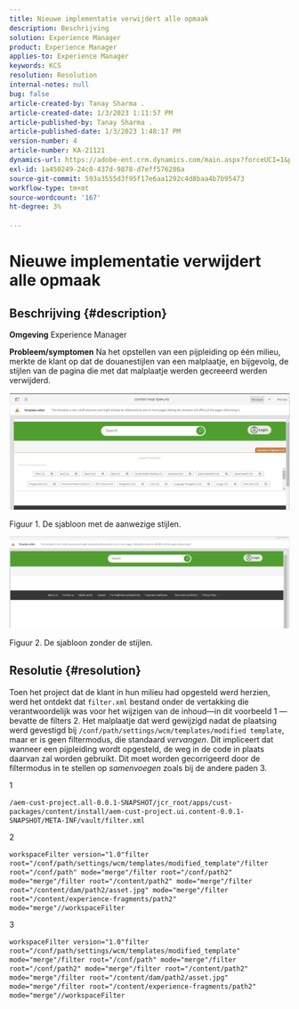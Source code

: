 ```yaml
---
title: Nieuwe implementatie verwijdert alle opmaak
description: Beschrijving
solution: Experience Manager
product: Experience Manager
applies-to: Experience Manager
keywords: KCS
resolution: Resolution
internal-notes: null
bug: false
article-created-by: Tanay Sharma .
article-created-date: 1/3/2023 1:11:57 PM
article-published-by: Tanay Sharma .
article-published-date: 1/3/2023 1:48:17 PM
version-number: 4
article-number: KA-21121
dynamics-url: https://adobe-ent.crm.dynamics.com/main.aspx?forceUCI=1&pagetype=entityrecord&etn=knowledgearticle&id=e75d5a2c-688b-ed11-81ac-6045bd006a22
exl-id: 1a450249-24c0-437d-9878-d7eff576286a
source-git-commit: 593a3555d3f95f17e6aa1292c4d8baa4b7b95473
workflow-type: tm+mt
source-wordcount: '167'
ht-degree: 3%

---
```


# Nieuwe implementatie verwijdert alle opmaak

## Beschrijving {#description}

<b>Omgeving</b>
Experience Manager


<b>Probleem/symptomen</b>
Na het opstellen van een pijpleiding op één milieu, merkte de klant op dat de douanestijlen van een malplaatje, en bijgevolg, de stijlen van de pagina die met dat malplaatje werden gecreeerd werden verwijderd.



![](assets/___ec5d5a2c-688b-ed11-81ac-6045bd006a22___.png)

Figuur 1. De sjabloon met de aanwezige stijlen.



![](assets/___f05d5a2c-688b-ed11-81ac-6045bd006a22___.png)

Figuur 2. De sjabloon zonder de stijlen.


## Resolutie {#resolution}


Toen het project dat de klant in hun milieu had opgesteld werd herzien, werd het ontdekt dat `filter.xml` bestand onder de vertakking die verantwoordelijk was voor het wijzigen van de inhoud—in dit voorbeeld 1 —bevatte de filters 2.
Het malplaatje dat werd gewijzigd nadat de plaatsing werd gevestigd bij `/conf/path/settings/wcm/templates/modified template`, maar er is geen filtermodus, die standaard *vervangen*.
Dit impliceert dat wanneer een pijpleiding wordt opgesteld, de weg in de code in plaats daarvan zal worden gebruikt.
Dit moet worden gecorrigeerd door de filtermodus in te stellen op *samenvoegen* zoals bij de andere paden 3.

1


```
/aem-cust-project.all-0.0.1-SNAPSHOT/jcr_root/apps/cust-packages/content/install/aem-cust-project.ui.content-0.0.1-SNAPSHOT/META-INF/vault/filter.xml
```



2

```
workspaceFilter version="1.0"filter root="/conf/path/settings/wcm/templates/modified_template"/filter root="/conf/path" mode="merge"/filter root="/conf/path2" mode="merge"/filter root="/content/path2" mode="merge"/filter root="/content/dam/path2/asset.jpg" mode="merge"/filter root="/content/experience-fragments/path2" mode="merge"//workspaceFilter
```




3


```
workspaceFilter version="1.0"filter root="/conf/path/settings/wcm/templates/modified_template" mode="merge"/filter root="/conf/path" mode="merge"/filter root="/conf/path2" mode="merge"/filter root="/content/path2" mode="merge"/filter root="/content/dam/path2/asset.jpg" mode="merge"/filter root="/content/experience-fragments/path2" mode="merge"//workspaceFilter
```
